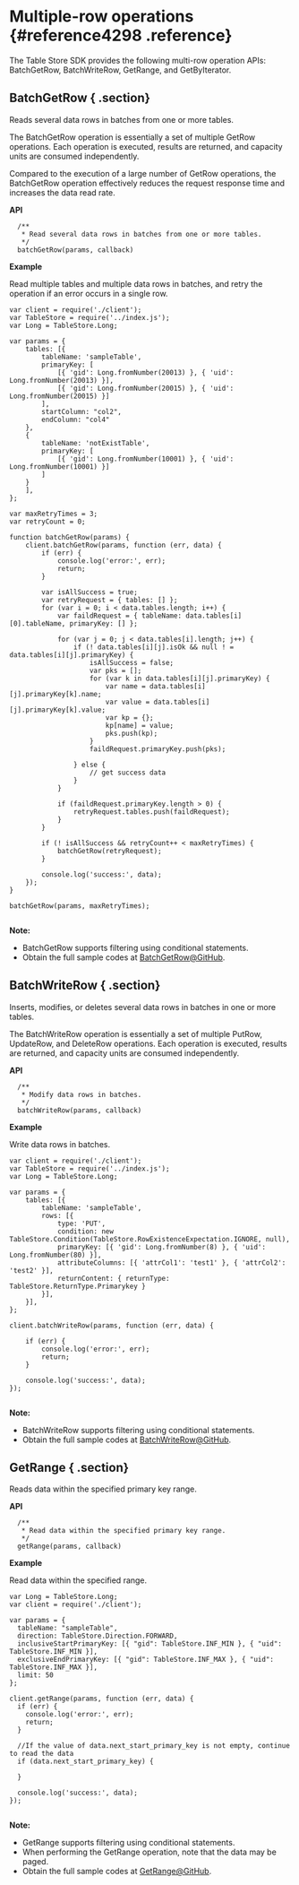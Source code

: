 # Multiple-row operations {#reference4298 .reference}

The Table Store SDK provides the following multi-row operation APIs: BatchGetRow, BatchWriteRow, GetRange, and GetByIterator.

## BatchGetRow { .section}

Reads several data rows in batches from one or more tables.

The BatchGetRow operation is essentially a set of multiple GetRow operations. Each operation is executed, results are returned, and capacity units are consumed independently.

Compared to the execution of a large number of GetRow operations, the BatchGetRow operation effectively reduces the request response time and increases the data read rate.

**API**

```
  /**
   * Read several data rows in batches from one or more tables.
   */
  batchGetRow(params, callback)

```

**Example**

Read multiple tables and multiple data rows in batches, and retry the operation if an error occurs in a single row.

```
var client = require('./client');
var TableStore = require('../index.js');
var Long = TableStore.Long;

var params = {
    tables: [{
        tableName: 'sampleTable',
        primaryKey: [
            [{ 'gid': Long.fromNumber(20013) }, { 'uid': Long.fromNumber(20013) }],
            [{ 'gid': Long.fromNumber(20015) }, { 'uid': Long.fromNumber(20015) }]
        ],
        startColumn: "col2",
        endColumn: "col4"
    },
    {
        tableName: 'notExistTable',
        primaryKey: [
            [{ 'gid': Long.fromNumber(10001) }, { 'uid': Long.fromNumber(10001) }]
        ]
    }
    ],
};

var maxRetryTimes = 3;
var retryCount = 0;

function batchGetRow(params) {
    client.batchGetRow(params, function (err, data) {
        if (err) {
            console.log('error:', err);
            return;
        }

        var isAllSuccess = true;
        var retryRequest = { tables: [] };
        for (var i = 0; i < data.tables.length; i++) {
            var faildRequest = { tableName: data.tables[i][0].tableName, primaryKey: [] };

            for (var j = 0; j < data.tables[i].length; j++) {
                if (! data.tables[i][j].isOk && null ! = data.tables[i][j].primaryKey) {
                    isAllSuccess = false;
                    var pks = [];
                    for (var k in data.tables[i][j].primaryKey) {
                        var name = data.tables[i][j].primaryKey[k].name;
                        var value = data.tables[i][j].primaryKey[k].value;
                        var kp = {};
                        kp[name] = value;
                        pks.push(kp);
                    }
                    faildRequest.primaryKey.push(pks);

                } else {
                    // get success data
                }
            }

            if (faildRequest.primaryKey.length > 0) {
                retryRequest.tables.push(faildRequest);
            }
        }

        if (! isAllSuccess && retryCount++ < maxRetryTimes) {
            batchGetRow(retryRequest);
        }

        console.log('success:', data);
    });
}

batchGetRow(params, maxRetryTimes);


```

**Note:** 

-   BatchGetRow supports filtering using conditional statements.
-   Obtain the full sample codes at [BatchGetRow@GitHub](https://github.com/aliyun/aliyun-tablestore-nodejs-sdk/blob/master/samples/batchGetRow.js).

## BatchWriteRow { .section}

Inserts, modifies, or deletes several data rows in batches in one or more tables.

The BatchWriteRow operation is essentially a set of multiple PutRow, UpdateRow, and DeleteRow operations. Each operation is executed, results are returned, and capacity units are consumed independently.

**API**

```
  /**
   * Modify data rows in batches.
   */
  batchWriteRow(params, callback)

```

**Example**

Write data rows in batches.

```
var client = require('./client');
var TableStore = require('../index.js');
var Long = TableStore.Long;

var params = {
    tables: [{
        tableName: 'sampleTable',
        rows: [{
            type: 'PUT',
            condition: new TableStore.Condition(TableStore.RowExistenceExpectation.IGNORE, null),
            primaryKey: [{ 'gid': Long.fromNumber(8) }, { 'uid': Long.fromNumber(80) }],
            attributeColumns: [{ 'attrCol1': 'test1' }, { 'attrCol2': 'test2' }],
            returnContent: { returnType: TableStore.ReturnType.Primarykey }
        }],
    }],
};

client.batchWriteRow(params, function (err, data) {
    
    if (err) {
        console.log('error:', err);
        return;
    }

    console.log('success:', data);
});


```

**Note:** 

-   BatchWriteRow supports filtering using conditional statements.
-   Obtain the full sample codes at [BatchWriteRow@GitHub](https://github.com/aliyun/aliyun-tablestore-nodejs-sdk/blob/master/samples/batchWriteRow.js).

## GetRange { .section}

Reads data within the specified primary key range.

**API**

```
  /**
   * Read data within the specified primary key range.
   */
  getRange(params, callback)

```

**Example**

Read data within the specified range.

```
var Long = TableStore.Long;
var client = require('./client');

var params = {
  tableName: "sampleTable",
  direction: TableStore.Direction.FORWARD,
  inclusiveStartPrimaryKey: [{ "gid": TableStore.INF_MIN }, { "uid": TableStore.INF_MIN }],
  exclusiveEndPrimaryKey: [{ "gid": TableStore.INF_MAX }, { "uid": TableStore.INF_MAX }],
  limit: 50
};

client.getRange(params, function (err, data) {
  if (err) {
    console.log('error:', err);
    return;
  }

  //If the value of data.next_start_primary_key is not empty, continue to read the data
  if (data.next_start_primary_key) {

  }

  console.log('success:', data);
});


```

**Note:** 

-   GetRange supports filtering using conditional statements.
-   When performing the GetRange operation, note that the data may be paged.
-   Obtain the full sample codes at [GetRange@GitHub](https://github.com/aliyun/aliyun-tablestore-nodejs-sdk/blob/master/samples/getRange.js).

